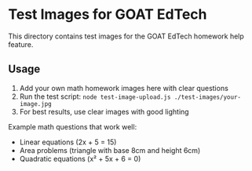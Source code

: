 # Test Images for GOAT EdTech

This directory contains test images for the GOAT EdTech homework help feature.

## Usage

1. Add your own math homework images here with clear questions
2. Run the test script: `node test-image-upload.js ./test-images/your-image.jpg`
3. For best results, use clear images with good lighting

Example math questions that work well:
- Linear equations (2x + 5 = 15)
- Area problems (triangle with base 8cm and height 6cm)
- Quadratic equations (x² + 5x + 6 = 0)
